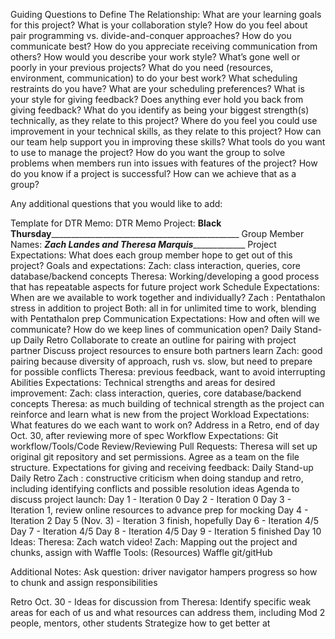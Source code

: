 Guiding Questions to Define The Relationship:
What are your learning goals for this project?
What is your collaboration style? How do you feel about pair programming vs. divide-and-conquer approaches?
How do you communicate best? How do you appreciate receiving communication from others?
How would you describe your work style?
What’s gone well or poorly in your previous projects?
What do you need (resources, environment, communication) to do your best work?
What scheduling restraints do you have? What are your scheduling preferences?
What is your style for giving feedback? Does anything ever hold you back from giving feedback?
What do you identify as being your biggest strength(s) technically, as they relate to this project? Where do you feel you could use improvement in your technical skills, as they relate to this project? How can our team help support you in improving these skills?
What tools do you want to use to manage the project?
How do you want the group to solve problems when members run into issues with features of the project?
How do you know if a project is successful? How can we achieve that as a group?

Any additional questions that you would like to add:
















Template for DTR Memo:
DTR Memo
Project: __Black Thursday_________________________________________________
Group Member Names: _____Zach Landes and Theresa Marquis__________________
Project Expectations: What does each group member hope to get out of this project? Goals and expectations:
Zach: class interaction, queries, core database/backend concepts
Theresa: Working/developing a good process that has repeatable aspects for future project work
Schedule Expectations: When are we available to work together and individually?
Zach : Pentathalon stress in addition to project
Both: all in for unlimited time to work, blending with Pentathalon prep
Communication Expectations: How and often will we communicate? How do we keep lines of communication open?
Daily Stand-up
Daily Retro
Collaborate to create an outline for pairing with project partner
Discuss project resources to ensure both partners learn
Zach: good pairing because diversity of approach, rush vs. slow, but need to prepare for possible conflicts
Theresa: previous feedback, want to avoid interrupting
Abilities Expectations: Technical strengths and areas for desired improvement:
Zach: class interaction, queries, core database/backend concepts
Theresa: as much building of technical strength as the project can reinforce and learn what is new from the project
Workload Expectations: What features do we each want to work on?
Address in a Retro, end of day Oct. 30, after reviewing more of spec
Workflow Expectations: Git workflow/Tools/Code Review/Reviewing Pull Requests:
Theresa will set up original git repository and set permissions.  Agree as a team on the file structure.
Expectations for giving and receiving feedback:
Daily Stand-up
Daily Retro
Zach : constructive criticism when doing standup and retro, including identifying conflicts and possible resolution ideas
Agenda to discuss project launch:
Day 1 - Iteration 0
Day 2 - Iteration 0
Day 3 - Iteration 1, review online resources to advance prep for mocking
Day 4 - Iteration 2
Day 5 (Nov. 3) - Iteration  3 finish, hopefully
Day 6 - Iteration 4/5
Day 7 - Iteration 4/5
Day 8 - Iteration 4/5
Day 9 - Iteration 5 finished
Day 10
Ideas:
Theresa: Zach watch video!
 Zach: Mapping out the project and chunks, assign with Waffle
Tools:  (Resources)
Waffle
git/gitHub


Additional Notes:
Ask question: driver navigator hampers progress so how to chunk and assign responsibilities

Retro Oct. 30 - Ideas for discussion from Theresa:
Identify specific weak areas for each of us and what resources can address them, including Mod 2 people, mentors, other students
Strategize how to get better at
